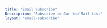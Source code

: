 ```yaml
---
title: "Email Subscribe"
Description: "Subscribe to Our tea'Mail List"
layout: "email-subscribe"
---
```


